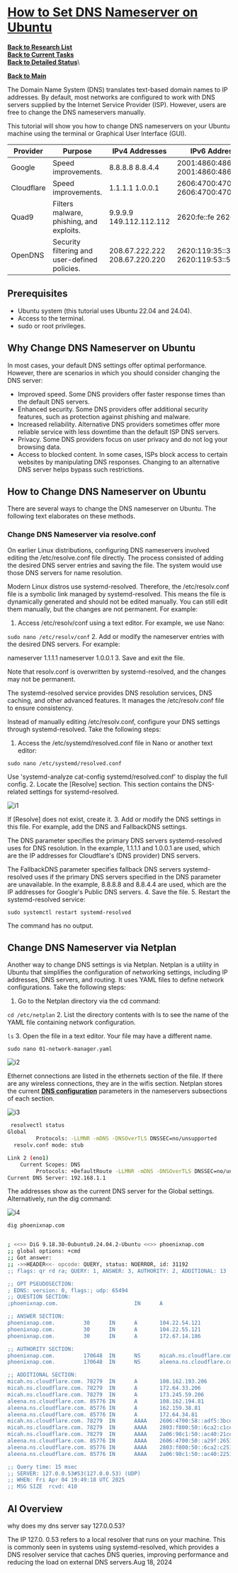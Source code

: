 # **[How to Set DNS Nameserver on Ubuntu](https://phoenixnap.com/kb/ubuntu-dns-nameservers)**

**[Back to Research List](../../../../research_list.md)**\
**[Back to Current Tasks](../../../../../a_status/current_tasks.md)**\
**[Back to Detailed Status](../../../../../a_status/detailed_status.md)**\

**[Back to Main](../../../../../README.md)**

The Domain Name System (DNS) translates text-based domain names to IP addresses. By default, most networks are configured to work with DNS servers supplied by the Internet Service Provider (ISP). However, users are free to change the DNS nameservers manually.

This tutorial will show you how to change DNS nameservers on your Ubuntu machine using the terminal or Graphical User Interface (GUI).

| Provider   | Purpose                                       | IPv4 Addresses                | IPv6 Addresses                            |
|------------|-----------------------------------------------|-------------------------------|-------------------------------------------|
| Google     | Speed improvements.                           | 8.8.8.8 8.8.4.4               | 2001:4860:4860::8888 2001:4860:4860::8844 |
| Cloudflare | Speed improvements.                           | 1.1.1.1 1.0.0.1               | 2606:4700:4700::1111 2606:4700:4700::1001 |
| Quad9      | Filters malware, phishing, and exploits.      | 9.9.9.9 149.112.112.112       | 2620:fe::fe 2620:fe::9                    |
| OpenDNS    | Security filtering and user-defined policies. | 208.67.222.222 208.67.220.220 | 2620:119:35::35 2620:119:53::53           |

## Prerequisites

- Ubuntu system (this tutorial uses Ubuntu 22.04 and 24.04).
- Access to the terminal.
- sudo or root privileges.

## Why Change DNS Nameserver on Ubuntu

In most cases, your default DNS settings offer optimal performance. However, there are scenarios in which you should consider changing the DNS server:

- Improved speed. Some DNS providers offer faster response times than the default DNS servers.
- Enhanced security. Some DNS providers offer additional security features, such as protection against phishing and malware.
- Increased reliability. Alternative DNS providers sometimes offer more reliable service with less downtime than the default ISP DNS servers.
- Privacy. Some DNS providers focus on user privacy and do not log your browsing data.
- Access to blocked content. In some cases, ISPs block access to certain websites by manipulating DNS responses. Changing to an alternative DNS server helps bypass such restrictions.

## How to Change DNS Nameserver on Ubuntu

There are several ways to change the DNS nameserver on Ubuntu. The following text elaborates on these methods.

### Change DNS Nameserver via resolve.conf

On earlier Linux distributions, configuring DNS nameservers involved editing the /etc/resolve.conf file directly. The process consisted of adding the desired DNS server entries and saving the file. The system would use those DNS servers for name resolution.

Modern Linux distros use systemd-resolved. Therefore, the /etc/resolv.conf file is a symbolic link managed by systemd-resolved. This means the file is dynamically generated and should not be edited manually. You can still edit them manually, but the changes are not permanent. For example:

1. Access /etc/resolv/conf using a text editor. For example, we use Nano:

`sudo nano /etc/resolv/conf`
2. Add or modify the nameserver entries with the desired DNS servers. For example:

nameserver 1.1.1.1
nameserver 1.0.0.1
3. Save and exit the file.

Note that resolv.conf is overwritten by systemd-resolved, and the changes may not be permanent.

The systemd-resolved service provides DNS resolution services, DNS caching, and other advanced features. It manages the /etc/resolv.conf file to ensure consistency.

Instead of manually editing /etc/resolv.conf, configure your DNS settings through systemd-resolved. Take the following steps:

1. Access the /etc/systemd/resolved.conf file in Nano or another text editor:

`sudo nano /etc/systemd/resolved.conf`

Use 'systemd-analyze cat-config systemd/resolved.conf' to display the full config.
2. Locate the [Resolve] section. This section contains the DNS-related settings for systemd-resolved.

![i1](https://phoenixnap.com/kb/wp-content/uploads/2024/07/resolve-section.png)

If [Resolve] does not exist, create it.
3. Add or modify the DNS settings in this file. For example, add the DNS and FallbackDNS settings.

The DNS parameter specifies the primary DNS servers systemd-resolved uses for DNS resolution. In the example, 1.1.1.1 and 1.0.0.1 are used, which are the IP addresses for Cloudflare's (DNS provider) DNS servers.

The FallbackDNS parameter specifies fallback DNS servers systemd-resolved uses if the primary DNS servers specified in the DNS parameter are unavailable. In the example, 8.8.8.8 and 8.8.4.4 are used, which are the IP addresses for Google's Public DNS servers.
4. Save the file.
5. Restart the systemd-resolved service:

`sudo systemctl restart systemd-resolved`

The command has no output.

## Change DNS Nameserver via Netplan

Another way to change DNS settings is via Netplan. Netplan is a utility in Ubuntu that simplifies the configuration of networking settings, including IP addresses, DNS servers, and routing. It uses YAML files to define network configurations. Take the following steps:

1. Go to the Netplan directory via the cd command:

`cd /etc/netplan`
2. List the directory contents with ls to see the name of the YAML file containing network configuration.

`ls`
3. Open the file in a text editor. Your file may have a different name.

`sudo nano 01-network-manager.yaml`

![i2](https://phoenixnap.com/kb/wp-content/uploads/2024/07/sudo-nano-01-network-manager-yaml-terminal-output.png)

Ethernet connections are listed in the ethernets section of the file. If there are any wireless connections, they are in the wifis section. Netplan stores the current **[DNS configuration](https://phoenixnap.com/kb/dns-configuration)** parameters in the nameservers subsections of each section.

![i3](https://phoenixnap.com/kb/wp-content/uploads/2023/03/resolvectl-status-google-dns-servers-terminal-output.png)

```bash
 resolvectl status
Global
         Protocols: -LLMNR -mDNS -DNSOverTLS DNSSEC=no/unsupported
  resolv.conf mode: stub

Link 2 (eno1)
    Current Scopes: DNS
         Protocols: +DefaultRoute -LLMNR -mDNS -DNSOverTLS DNSSEC=no/unsupported
Current DNS Server: 192.168.1.1
```

The addresses show as the current DNS server for the Global settings. Alternatively, run the dig command:

![i4](https://phoenixnap.com/kb/wp-content/uploads/2023/03/dig-phoenixnap.com-terminal-output-google-dns-server-configuration.png)

```bash
dig phoenixnap.com


; <<>> DiG 9.18.30-0ubuntu0.24.04.2-Ubuntu <<>> phoenixnap.com
;; global options: +cmd
;; Got answer:
;; ->>HEADER<<- opcode: QUERY, status: NOERROR, id: 31192
;; flags: qr rd ra; QUERY: 1, ANSWER: 3, AUTHORITY: 2, ADDITIONAL: 13

;; OPT PSEUDOSECTION:
; EDNS: version: 0, flags:; udp: 65494
;; QUESTION SECTION:
;phoenixnap.com.                        IN      A

;; ANSWER SECTION:
phoenixnap.com.         30      IN      A       104.22.54.121
phoenixnap.com.         30      IN      A       104.22.55.121
phoenixnap.com.         30      IN      A       172.67.14.186

;; AUTHORITY SECTION:
phoenixnap.com.         170648  IN      NS      micah.ns.cloudflare.com.
phoenixnap.com.         170648  IN      NS      aleena.ns.cloudflare.com.

;; ADDITIONAL SECTION:
micah.ns.cloudflare.com. 78279  IN      A       108.162.193.206
micah.ns.cloudflare.com. 78279  IN      A       172.64.33.206
micah.ns.cloudflare.com. 78279  IN      A       173.245.59.206
aleena.ns.cloudflare.com. 85776 IN      A       108.162.194.81
aleena.ns.cloudflare.com. 85776 IN      A       162.159.38.81
aleena.ns.cloudflare.com. 85776 IN      A       172.64.34.81
micah.ns.cloudflare.com. 78279  IN      AAAA    2606:4700:58::adf5:3bce
micah.ns.cloudflare.com. 78279  IN      AAAA    2803:f800:50::6ca2:c1ce
micah.ns.cloudflare.com. 78279  IN      AAAA    2a06:98c1:50::ac40:21ce
aleena.ns.cloudflare.com. 85776 IN      AAAA    2606:4700:50::a29f:2651
aleena.ns.cloudflare.com. 85776 IN      AAAA    2803:f800:50::6ca2:c251
aleena.ns.cloudflare.com. 85776 IN      AAAA    2a06:98c1:50::ac40:2251

;; Query time: 15 msec
;; SERVER: 127.0.0.53#53(127.0.0.53) (UDP)
;; WHEN: Fri Apr 04 19:49:18 UTC 2025
;; MSG SIZE  rcvd: 410
```

## AI Overview

why does my dns server say 127.0.0.53?

The IP 127.0. 0.53 refers to a local resolver that runs on your machine. This is commonly seen in systems using systemd-resolved, which provides a DNS resolver service that caches DNS queries, improving performance and reducing the load on external DNS servers.Aug 18, 2024
